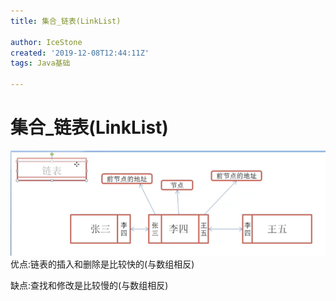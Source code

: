 ```yaml
---
title: 集合_链表(LinkList)

author: IceStone
created: '2019-12-08T12:44:11Z'
tags: Java基础

---
```


# 集合_链表(LinkList)

![ ](images/82bd0091-5522-48a3-8f7d-8afca4eee512.png)优点:链表的插入和删除是比较快的(与数组相反)


缺点:查找和修改是比较慢的(与数组相反)

